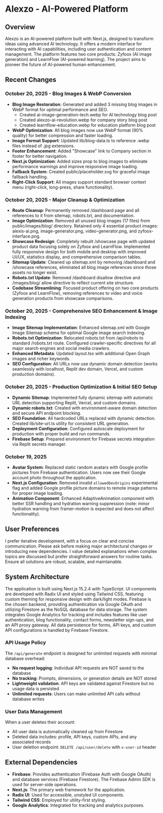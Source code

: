 # Alexzo - AI-Powered Platform

## Overview
Alexzo is an AI-powered platform built with Next.js, designed to transform ideas using advanced AI technology. It offers a modern interface for interacting with AI capabilities, including user authentication and content management. The platform features two core products: Zyfoox (AI image generation) and LearnFlow (AI-powered learning). The project aims to pioneer the future of AI-powered human enhancement.

## Recent Changes

### October 20, 2025 - Blog Images & WebP Conversion
- **Blog Image Restoration**: Generated and added 3 missing blog images in WebP format for optimal performance and SEO.
  - Created ai-image-generation-tech.webp for AI technology blog post
  - Created alexzo-ai-revolution.webp for company story blog post
  - Created learnflow-education.webp for education platform blog post
- **WebP Optimization**: All blog images now use WebP format (90% quality) for better compression and faster loading.
- **Image Format Support**: Updated lib/blog-data.ts to reference .webp files instead of .jpg extensions.
- **Footer Enhancement**: Added "Showcase" link to Company section in footer for better navigation.
- **Next.js Optimization**: Added sizes prop to blog images to eliminate performance warnings and improve responsive image loading.
- **Fallback System**: Created public/placeholder.svg for graceful image fallback handling.
- **Right-Click Support**: All images support standard browser context menu (right-click, long-press, share functionality).

### October 20, 2025 - Major Cleanup & Optimization
- **Route Cleanup**: Permanently removed /dashboard page and all references to it from sitemap, robots.txt, and documentation.
- **Image Optimization**: Removed all unused blog images (17 files) from public/images/blog/ directory. Retained only 4 essential product images: alexis-ai.png, image-generator.png, video-generator.png, and zyfoox-interface.png.
- **Showcase Redesign**: Completely rebuilt /showcase page with updated product data focusing solely on Zyfoox and LearnFlow. Implemented fully responsive design for both mobile and desktop with improved UI/UX, statistics display, and comprehensive comparison tables.
- **Sitemap Update**: Cleaned up sitemap.xml by removing /dashboard and /showcase references, eliminated all blog image references since those assets no longer exist.
- **Robots.txt Update**: Removed /dashboard disallow directive and /images/blog/ allow directive to reflect current site structure.
- **Codebase Streamlining**: Focused product offering on two core products (Zyfoox and LearnFlow), removing references to video and voice generation products from showcase comparisons.

### October 20, 2025 - Comprehensive SEO Enhancement & Image Indexing
- **Image Sitemap Implementation**: Enhanced sitemap.xml with Google Image Sitemap schema for optimal Google image search indexing.
- **Robots.txt Optimization**: Relocated robots.txt from /api/robots to standard /robots.txt route. Configured crawler-specific directives for all major search engines and social media crawlers.
- **Enhanced Metadata**: Updated layout.tsx with additional Open Graph images and richer keywords.
- **SEO Configuration**: All URLs now use dynamic domain detection (works seamlessly with localhost, Replit dev domain, Vercel, and custom production domains).

### October 20, 2025 - Production Optimization & Initial SEO Setup
- **Dynamic Sitemap**: Implemented fully dynamic sitemap with automatic URL detection supporting Replit, Vercel, and custom domains.
- **Dynamic robots.txt**: Created with environment-aware domain detection and secure API endpoint blocking.
- **SEO Foundation**: All hardcoded URLs replaced with dynamic detection. Created lib/site-url.ts utility for consistent URL generation.
- **Deployment Configuration**: Configured autoscale deployment for production with proper build and run commands.
- **Firebase Setup**: Prepared environment for Firebase secrets integration via Replit secrets manager.

### October 19, 2025
- **Avatar System**: Replaced static random avatars with Google profile pictures from Firebase authentication. Users now see their Google account photo throughout the application.
- **Next.js Configuration**: Removed invalid `allowedDevOrigins` experimental flag and added Google profile picture domains to remote image patterns for proper image loading.
- **Animation Component**: Enhanced AdaptiveAnimation component with better SSR handling and hydration warning suppression (note: minor hydration warning from framer-motion is expected and does not affect functionality).

## User Preferences
I prefer iterative development, with a focus on clear and concise communication. Please ask before making major architectural changes or introducing new dependencies. I value detailed explanations when complex topics are discussed but prefer straightforward answers for routine tasks. Ensure all solutions are robust, scalable, and maintainable.

## System Architecture
The application is built using Next.js 15.2.4 with TypeScript. UI components are developed with Radix UI and styled using Tailwind CSS, featuring custom theming for responsive design with dark/light modes. Firebase is the chosen backend, providing authentication via Google OAuth and utilizing Firestore as the NoSQL database for data storage. The system integrates Google Analytics for tracking and includes features like user authentication, blog functionality, contact forms, newsletter sign-ups, and an API proxy gateway. All data persistence for forms, API keys, and custom API configurations is handled by Firebase Firestore.

### API Usage Policy
The `/api/generate` endpoint is designed for unlimited requests with minimal database overhead:
- **No request logging**: Individual API requests are NOT saved to the database
- **No tracking**: Prompts, dimensions, or generation details are NOT stored
- **Lightweight validation**: API keys are validated against Firestore but no usage data is persisted
- **Unlimited requests**: Users can make unlimited API calls without database writes

### User Data Management
When a user deletes their account:
- All user data is automatically cleaned up from Firestore
- Deleted data includes: profile, API keys, custom APIs, and any associated records
- User deletion endpoint: `DELETE /api/user/delete` with `x-user-id` header

## External Dependencies
- **Firebase**: Provides authentication (Firebase Auth with Google OAuth) and database services (Firebase Firestore). The Firebase Admin SDK is used for server-side operations.
- **Next.js**: The primary web framework for the application.
- **Radix UI**: Used for accessible, unstyled UI components.
- **Tailwind CSS**: Employed for utility-first styling.
- **Google Analytics**: Integrated for tracking and analytics purposes.
